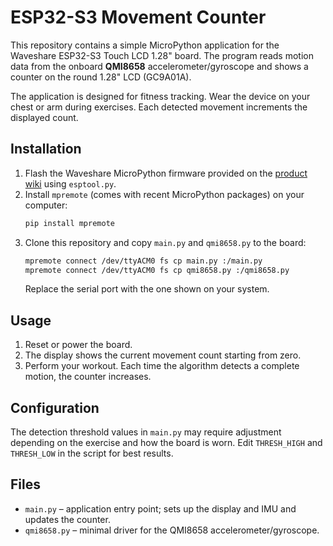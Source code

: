 # ESP32-S3 Movement Counter

This repository contains a simple MicroPython application for the Waveshare ESP32-S3 Touch LCD 1.28" board. The program reads motion data from the onboard **QMI8658** accelerometer/gyroscope and shows a counter on the round 1.28" LCD (GC9A01A).

The application is designed for fitness tracking. Wear the device on your chest or arm during exercises. Each detected movement increments the displayed count.

## Installation

1. Flash the Waveshare MicroPython firmware provided on the [product wiki](https://www.waveshare.com/wiki/ESP32-S3-Touch-LCD-1.28) using `esptool.py`.
2. Install `mpremote` (comes with recent MicroPython packages) on your computer:
   ```bash
   pip install mpremote
   ```
3. Clone this repository and copy `main.py` and `qmi8658.py` to the board:
   ```bash
   mpremote connect /dev/ttyACM0 fs cp main.py :/main.py
   mpremote connect /dev/ttyACM0 fs cp qmi8658.py :/qmi8658.py
   ```
   Replace the serial port with the one shown on your system.

## Usage

1. Reset or power the board.
2. The display shows the current movement count starting from zero.
3. Perform your workout. Each time the algorithm detects a complete motion, the counter increases.

## Configuration

The detection threshold values in `main.py` may require adjustment depending on the exercise and how the board is worn. Edit `THRESH_HIGH` and `THRESH_LOW` in the script for best results.

## Files

- `main.py` – application entry point; sets up the display and IMU and updates the counter.
- `qmi8658.py` – minimal driver for the QMI8658 accelerometer/gyroscope.

